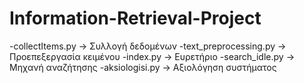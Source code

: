 # Information-Retrieval-Project

-collectItems.py -> Συλλογή δεδομένων
-text_preprocessing.py -> Προεπεξεργασία κειμένου
-index.py -> Ευρετήριο
-search_idle.py -> Μηχανή αναζήτησης
-aksiologisi.py -> Αξιολόγηση συστήματος
